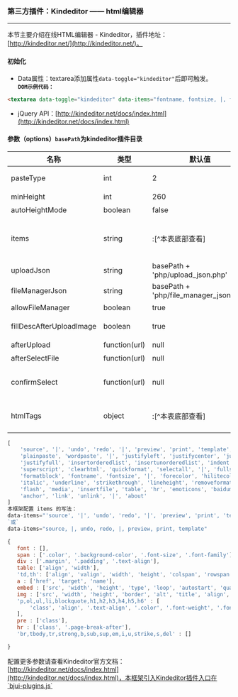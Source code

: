 ### 第三方插件：Kindeditor —— html编辑器
***
本节主要介绍在线HTML编辑器 - Kindeditor，插件地址：[http://kindeditor.net/](http://kindeditor.net/)。
#### 初始化
* Data属性：textarea添加属性`data-toggle="kindeditor"`后即可触发。<br>
**`DOM示例代码：`**
```html
<textarea data-toggle="kindeditor" data-items="fontname, fontsize, |, forecolor, hilitecolor, bold, italic, underline, removeformat, |, justifyleft, justifycenter, justifyright, insertorderedlist, insertunorderedlist, |, emoticons, image, link"></textarea>
```
* jQuery API：[http://kindeditor.net/docs/index.html](http://kindeditor.net/docs/index.html)
#### 参数（options）`basePath`为kindeditor插件目录

| 名称 | 类型 | 默认值 | 描述 |
| -- | -- | -- | -- |
| pasteType | int | 2 | [可选] 粘贴类型，0:禁止粘贴, 1:纯文本粘贴, 2:HTML粘贴。 |
| minHeight | int | 260 | [可选] 编辑器的高度。 |
| autoHeightMode | boolean | false | [可选] 编辑器是否可以自动调整高度。 |
| items | string |:[^本表底部查看]| [可选] 编辑器的工具栏显示图标，多个图标名称以`,`分隔，全部工具见：[http://kindeditor.net/docs/option.html#items](http://kindeditor.net/docs/option.html#items)。 |
| uploadJson | string | basePath + 'php/upload_json.php' | [可选] 编辑器上传文件的服务器端程序。 |
| fileManagerJson | string | basePath + 'php/file_manager_json.php' | [可选] 指定浏览远程图片的服务器端程序。 |
| allowFileManager | boolean | true | [可选] 上传时是否显示浏览远程服务器按钮。 |
| fillDescAfterUploadImage | boolean | true | [可选] 上传图片成功后，为true则转到属性页，false则直接插入图片。 |
| afterUpload | function(url) | null | [可选] 上传文件后执行的回调函数。 |
| afterSelectFile | function(url) | null | [可选] 从图片空间选择文件后执行的回调函数。 |
| confirmSelect | function(url) | null | [可选] `自定义`用于上传(fillDescAfterUploadImage=true时生效)或选择图片并插入成功后的回调函数。 |
| htmlTags | object | :[^本表底部查看] | [可选] 指定要保留的HTML标记和属性，官方版见：[http://kindeditor.net/docs/option.html#htmltags](http://kindeditor.net/docs/option.html#htmltags)。 |
[^本表底部查看1]:
```js
[
    'source', '|', 'undo', 'redo', '|', 'preview', 'print', 'template', 'code', 'cut', 'copy', 'paste',
    'plainpaste', 'wordpaste', '|', 'justifyleft', 'justifycenter', 'justifyright',
    'justifyfull', 'insertorderedlist', 'insertunorderedlist', 'indent', 'outdent', 'subscript',
    'superscript', 'clearhtml', 'quickformat', 'selectall', '|', 'fullscreen', '/',
    'formatblock', 'fontname', 'fontsize', '|', 'forecolor', 'hilitecolor', 'bold',
    'italic', 'underline', 'strikethrough', 'lineheight', 'removeformat', '|', 'image', 'multiimage',
    'flash', 'media', 'insertfile', 'table', 'hr', 'emoticons', 'baidumap', 'pagebreak',
    'anchor', 'link', 'unlink', '|', 'about'
]
本框架配置 items 的写法：
data-items="'source', '|', 'undo', 'redo', '|', 'preview', 'print', 'template'"
`或`
data-items="source, |, undo, redo, |, preview, print, template"
 ```
        
 [^本表底部查看2]:
 ```js
{
    font : [],
    span : ['.color', '.background-color', '.font-size', '.font-family'],
    div : ['.margin', '.padding', '.text-align'],
    table: ['align', 'width'],
    'td,th': ['align', 'valign', 'width', 'height', 'colspan', 'rowspan'],
    a : ['href', 'target', 'name'],
    embed : ['src', 'width', 'height', 'type', 'loop', 'autostart', 'quality', '.width', '.height', 'align', 'allowscriptaccess'],
    img : ['src', 'width', 'height', 'border', 'alt', 'title', 'align', '.width', '.height', '.border'],
    'p,ol,ul,li,blockquote,h1,h2,h3,h4,h5,h6' : [
        'class', 'align', '.text-align', '.color', '.font-weight', '.font-style', '.text-decoration', '.vertical-align', '.text-indent', '.margin-left'
    ],
    pre : ['class'],
    hr : ['class', '.page-break-after'],
    'br,tbody,tr,strong,b,sub,sup,em,i,u,strike,s,del' : []

}
 ```
配置更多参数请查看Kindeditor官方文档：[http://kindeditor.net/docs/index.html](http://kindeditor.net/docs/index.html)，本框架引入Kindeditor插件入口在`bjui-plugins.js`
